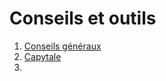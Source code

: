 # Conseils et outils

1. [Conseils généraux](../1_Conseils_generaux/cours/)
2. [Capytale](../2_Capytale/cours/)
3. 
